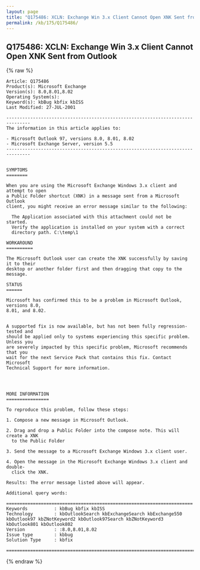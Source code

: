 ```yaml
---
layout: page
title: "Q175486: XCLN: Exchange Win 3.x Client Cannot Open XNK Sent from Outlook"
permalink: /kb/175/Q175486/
---
```


## Q175486: XCLN: Exchange Win 3.x Client Cannot Open XNK Sent from Outlook

{% raw %}

	Article: Q175486
	Product(s): Microsoft Exchange
	Version(s): 8.0,8.01,8.02
	Operating System(s): 
	Keyword(s): kbBug kbfix kbISS
	Last Modified: 27-JUL-2001
	
	-------------------------------------------------------------------------------
	The information in this article applies to:
	
	- Microsoft Outlook 97, versions 8.0, 8.01, 8.02 
	- Microsoft Exchange Server, version 5.5 
	-------------------------------------------------------------------------------
	
	
	SYMPTOMS
	========
	
	When you are using the Microsoft Exchange Windows 3.x client and attempt to open
	a Public Folder shortcut (XNK) in a message sent from a Microsoft Outlook
	client, you might receive an error message similar to the following:
	
	  The Application associated with this attachment could not be started.
	  Verify the application is installed on your system with a correct
	  directory path. C:\temp\1
	
	WORKAROUND
	==========
	
	The Microsoft Outlook user can create the XNK successfully by saving it to their
	desktop or another folder first and then dragging that copy to the message.
	
	STATUS
	======
	
	Microsoft has confirmed this to be a problem in Microsoft Outlook, versions 8.0,
	8.01, and 8.02.
	
	
	A supported fix is now available, but has not been fully regression-tested and
	should be applied only to systems experiencing this specific problem. Unless you
	are severely impacted by this specific problem, Microsoft recommends that you
	wait for the next Service Pack that contains this fix. Contact Microsoft
	Technical Support for more information.
	
	
	
	
	MORE INFORMATION
	================
	
	To reproduce this problem, follow these steps:
	
	1. Compose a new message in Microsoft Outlook.
	
	2. Drag and drop a Public Folder into the compose note. This will create a XNK
	  to the Public Folder
	
	3. Send the message to a Microsoft Exchange Windows 3.x client user.
	
	4. Open the message in the Microsoft Exchange Windows 3.x client and double-
	  click the XNK.
	
	Results: The error message listed above will appear.
	
	Additional query words:
	
	======================================================================
	Keywords          : kbBug kbfix kbISS 
	Technology        : kbOutlookSearch kbExchangeSearch kbExchange550 kbOutlook97 kbZNotKeyword2 kbOutlook97Search kbZNotKeyword3 kbOutlook801 kbOutlook802
	Version           : :8.0,8.01,8.02
	Issue type        : kbbug
	Solution Type     : kbfix
	
	=============================================================================
	

{% endraw %}
